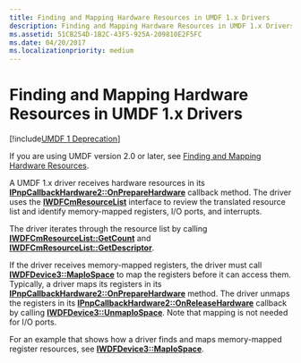 ```yaml
---
title: Finding and Mapping Hardware Resources in UMDF 1.x Drivers
description: Finding and Mapping Hardware Resources in UMDF 1.x Drivers
ms.assetid: 51CB254D-1B2C-43F5-925A-209810E2F5FC
ms.date: 04/20/2017
ms.localizationpriority: medium
---
```


# Finding and Mapping Hardware Resources in UMDF 1.x Drivers


[!include[UMDF 1 Deprecation](../includes/umdf-1-deprecation.md)]

If you are using UMDF version 2.0 or later, see [Finding and Mapping Hardware Resources](finding-and-mapping-hardware-resources.md).

A UMDF 1.x driver receives hardware resources in its [**IPnpCallbackHardware2::OnPrepareHardware**](https://docs.microsoft.com/windows-hardware/drivers/ddi/wudfddi/nf-wudfddi-ipnpcallbackhardware2-onpreparehardware) callback method. The driver uses the [**IWDFCmResourceList**](https://docs.microsoft.com/windows-hardware/drivers/ddi/wudfddi/nn-wudfddi-iwdfcmresourcelist) interface to review the translated resource list and identify memory-mapped registers, I/O ports, and interrupts.

The driver iterates through the resource list by calling [**IWDFCmResourceList::GetCount**](https://docs.microsoft.com/windows-hardware/drivers/ddi/wudfddi/nf-wudfddi-iwdfcmresourcelist-getcount) and [**IWDFCmResourceList::GetDescriptor**](https://docs.microsoft.com/windows-hardware/drivers/ddi/wudfddi/nf-wudfddi-iwdfcmresourcelist-getdescriptor).

If the driver receives memory-mapped registers, the driver must call [**IWDFDevice3::MapIoSpace**](https://docs.microsoft.com/windows-hardware/drivers/ddi/wudfddi/nf-wudfddi-iwdfdevice3-mapiospace) to map the registers before it can access them. Typically, a driver maps its registers in its [**IPnpCallbackHardware2::OnPrepareHardware**](https://docs.microsoft.com/windows-hardware/drivers/ddi/wudfddi/nf-wudfddi-ipnpcallbackhardware2-onpreparehardware) method. The driver unmaps the registers in its [**IPnpCallbackHardware2::OnReleaseHardware**](https://docs.microsoft.com/windows-hardware/drivers/ddi/wudfddi/nf-wudfddi-ipnpcallbackhardware2-onreleasehardware) callback by calling [**IWDFDevice3::UnmapIoSpace**](https://docs.microsoft.com/windows-hardware/drivers/ddi/wudfddi/nf-wudfddi-iwdfdevice3-unmapiospace). Note that mapping is not needed for I/O ports.

For an example that shows how a driver finds and maps memory-mapped register resources, see [**IWDFDevice3::MapIoSpace**](https://docs.microsoft.com/windows-hardware/drivers/ddi/wudfddi/nf-wudfddi-iwdfdevice3-mapiospace).

 

 





